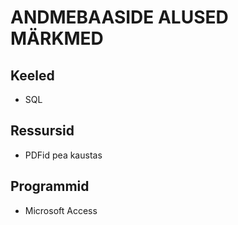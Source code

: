 # ANDMEBAASIDE ALUSED MÄRKMED

## Keeled
- SQL

## Ressursid
- PDFid pea kaustas

## Programmid
- Microsoft Access
